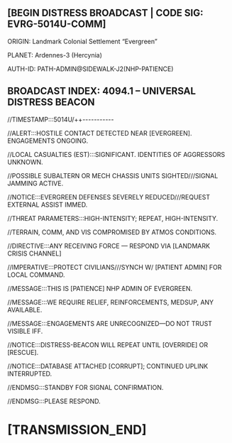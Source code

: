 ## [BEGIN DISTRESS BROADCAST | CODE SIG: EVRG-5014U-COMM]

ORIGIN: Landmark Colonial Settlement “Evergreen”

PLANET: Ardennes-3 (Hercynia)

AUTH-ID: PATH-ADMIN@SIDEWALK-J2(NHP-PATIENCE)

## BROADCAST INDEX: 4094.1 – UNIVERSAL DISTRESS BEACON

//TIMESTAMP:::5014U/++-----------

//ALERT:::HOSTILE CONTACT DETECTED NEAR [EVERGREEN]. ENGAGEMENTS ONGOING.

//LOCAL CASUALTIES (EST):::SIGNIFICANT. IDENTITIES OF AGGRESSORS UNKNOWN.

//POSSIBLE SUBALTERN OR MECH CHASSIS UNITS SIGHTED///SIGNAL JAMMING ACTIVE.

//NOTICE:::EVERGREEN DEFENSES SEVERELY REDUCED///REQUEST EXTERNAL ASSIST IMMED.

//THREAT PARAMETERS:::HIGH-INTENSITY; REPEAT, HIGH-INTENSITY.

//TERRAIN, COMM, AND VIS COMPROMISED BY ATMOS CONDITIONS.

//DIRECTIVE:::ANY RECEIVING FORCE — RESPOND VIA [LANDMARK CRISIS CHANNEL]

//IMPERATIVE:::PROTECT CIVILIANS///SYNCH W/ [PATIENT ADMIN] FOR LOCAL COMMAND.

//MESSAGE:::THIS IS [PATIENCE] NHP ADMIN OF EVERGREEN.

//MESSAGE:::WE REQUIRE RELIEF, REINFORCEMENTS, MEDSUP, ANY AVAILABLE.

//MESSAGE:::ENGAGEMENTS ARE UNRECOGNIZED—DO NOT TRUST VISIBLE IFF.

//NOTICE:::DISTRESS-BEACON WILL REPEAT UNTIL [OVERRIDE] OR [RESCUE].

//NOTICE:::DATABASE ATTACHED [CORRUPT]; CONTINUED UPLINK INTERRUPTED.

//ENDMSG:::STANDBY FOR SIGNAL CONFIRMATION.

//ENDMSG:::PLEASE RESPOND.

# [TRANSMISSION_END]
